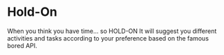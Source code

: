 # Hold-On
When you think you have time... so HOLD-ON
It will suggest you different activities and tasks according to your preference based on the famous bored API.

